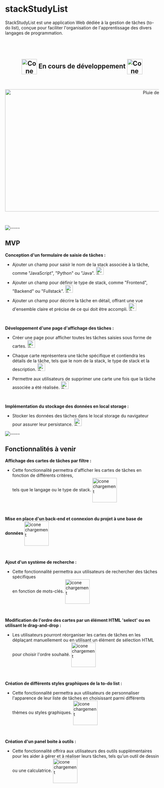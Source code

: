 # stackStudyList

StackStudyList est une application Web dédiée à la gestion de tâches (to-do list), conçue pour faciliter l'organisation de l'apprentissage des divers langages de programmation.

<br>
<br>

<h2 align="center">
    <img align="center" width="50px" src='https://drive.google.com/uc?export=view&id=1QsKPEaudgrP9IfOmqznXZfAb9mQZKMF0' alt="Cone de chantier">
    En cours de développement
    <img align="center" width="50px" src='https://drive.google.com/uc?export=view&id=1QsKPEaudgrP9IfOmqznXZfAb9mQZKMF0' alt="Cone de chantier">
</h2>
<br>

<p align="center">
<img width="1000px" height="400px" src='https://media.giphy.com/media/v1.Y2lkPTc5MGI3NjExOHpvaW5ta2VmcXUxNTBvdTI2amxzM3Rna253djZkbXVvd3VrMHBoMCZlcD12MV9pbnRlcm5hbF9naWZfYnlfaWQmY3Q9Zw/vo3J79cu9wuj3UuSca/giphy.gif'  alt="Pluie de 1 et de 0">
</p>
<br>

![-----](https://raw.githubusercontent.com/andreasbm/readme/master/assets/lines/grass.png)

## MVP

**Conception d'un formulaire de saisie de tâches :** 

- Ajouter un champ pour saisir le nom de la stack associée à la tâche, comme "JavaScript", "Python" ou "Java". <img width="25px" src='https://drive.google.com/uc?export=view&id=1fwqYA-hjZIqPA4EzMjAlk_hO17wVp-QQ' alt="Pouce en l'aire">


- Ajouter un champ pour définir le type de stack, comme "Frontend", "Backend" ou "Fullstack". <img width="25px" src='https://drive.google.com/uc?export=view&id=1fwqYA-hjZIqPA4EzMjAlk_hO17wVp-QQ' alt="Pouce en l'aire">


- Ajouter un champ pour décrire la tâche en détail, offrant une vue d'ensemble claire et précise de ce qui doit être accompli. <img width="25px" src='https://drive.google.com/uc?export=view&id=1fwqYA-hjZIqPA4EzMjAlk_hO17wVp-QQ' alt="Pouce en l'aire">

<br>

**Développement d'une page d'affichage des tâches :**

- Créer une page pour afficher toutes les tâches saisies sous forme de cartes. <img width="25px" src='https://drive.google.com/uc?export=view&id=1fwqYA-hjZIqPA4EzMjAlk_hO17wVp-QQ' alt="Pouce en l'aire">

  
- Chaque carte représentera une tâche spécifique et contiendra les détails de la tâche, tels que le nom de la stack, le type de stack et la description. <img width="25px" src='https://drive.google.com/uc?export=view&id=1fwqYA-hjZIqPA4EzMjAlk_hO17wVp-QQ' alt="Pouce en l'aire">

  
- Permettre aux utilisateurs de supprimer une carte une fois que la tâche associée a été réalisée. <img width="25px" src='https://drive.google.com/uc?export=view&id=1fwqYA-hjZIqPA4EzMjAlk_hO17wVp-QQ' alt="Pouce en l'aire">

<br>

**Implémentation du stockage des données en local storage :**

- Stocker les données des tâches dans le local storage du navigateur pour assurer leur persistance. <img width="25px" src='https://drive.google.com/uc?export=view&id=1fwqYA-hjZIqPA4EzMjAlk_hO17wVp-QQ' alt="Pouce en l'aire">


![-----](https://raw.githubusercontent.com/andreasbm/readme/master/assets/lines/grass.png)

## Fonctionnalités à venir

**Affichage des cartes de tâches par filtre :**

- Cette fonctionnalité permettra d'afficher les cartes de tâches en fonction de différents critères,<br>tels que le langage ou le type de stack. <img align="center" width="80px" src='https://drive.google.com/uc?export=view&id=1vg4BLwE2wh6F2UGTJK6exRU-ydiGjwhC' alt="icone chargement">
<br>

**Mise en place d'un back-end et connexion du projet à une base de données** <img align="center" width="80px" src='https://drive.google.com/uc?export=view&id=1vg4BLwE2wh6F2UGTJK6exRU-ydiGjwhC' alt="icone chargement">

<br>

**Ajout d'un système de recherche :**

- Cette fonctionnalité permettra aux utilisateurs de rechercher des tâches spécifiques<br>en fonction de mots-clés. <img align="center" width="80px" src='https://drive.google.com/uc?export=view&id=1vg4BLwE2wh6F2UGTJK6exRU-ydiGjwhC' alt="icone chargement">

<br>

**Modification de l'ordre des cartes par un élément HTML 'select' ou en utilisant le drag-and-drop :**

- Les utilisateurs pourront réorganiser les cartes de tâches en les déplaçant manuellement ou en utilisant un élément de sélection HTML pour choisir l'ordre souhaité. <img align="center" width="80px" src='https://drive.google.com/uc?export=view&id=1vg4BLwE2wh6F2UGTJK6exRU-ydiGjwhC' alt="icone chargement">

<br>

**Création de différents styles graphiques de la to-do list :**

- Cette fonctionnalité permettra aux utilisateurs de personnaliser l'apparence de leur liste de tâches en choisissant parmi différents thèmes ou styles graphiques. <img align="center" width="80px" src='https://drive.google.com/uc?export=view&id=1vg4BLwE2wh6F2UGTJK6exRU-ydiGjwhC' alt="icone chargement">

<br>

**Création d'un panel boite à outils :**

- Cette fonctionnalité offrira aux utilisateurs des outils supplémentaires pour les aider à gérer et à réaliser leurs tâches, tels qu'un outil de dessin ou une calculatrice. <img align="center" width="80px" src='https://drive.google.com/uc?export=view&id=1vg4BLwE2wh6F2UGTJK6exRU-ydiGjwhC' alt="icone chargement">
